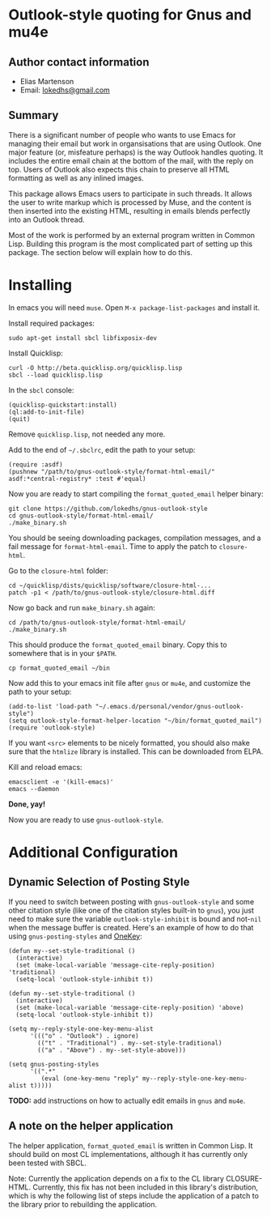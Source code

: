 Outlook-style quoting for Gnus and mu4e
=======================================

Author contact information
--------------------------

  - Elias Martenson
  - Email: lokedhs@gmail.com

Summary
-------

There is a significant number of people who wants to use Emacs
for managing their email but work in organsisations that are using
Outlook. One major feature (or, misfeature perhaps) is the way
Outlook handles quoting. It includes the entire email chain at the
bottom of the mail, with the reply on top. Users of Outlook also
expects this chain to preserve all HTML formatting as well as any
inlined images.

This package allows Emacs users to participate in such threads. It
allows the user to write markup which is processed by Muse, and the
content is then inserted into the existing HTML, resulting in emails
blends perfectly into an Outlook thread.

Most of the work is performed by an external program written in
Common Lisp. Building this program is the most complicated part
of setting up this package. The section below will explain how
to do this.

Installing
==========

In emacs you will need `muse`. Open `M-x package-list-packages` and install it.

Install required packages:

    sudo apt-get install sbcl libfixposix-dev

Install Quicklisp:

    curl -O http://beta.quicklisp.org/quicklisp.lisp
    sbcl --load quicklisp.lisp

In the `sbcl` console:

    (quicklisp-quickstart:install)
    (ql:add-to-init-file)
    (quit)

Remove `quicklisp.lisp`, not needed any more.

Add to the end of `~/.sbclrc`, edit the path to your setup:

    (require :asdf)
    (pushnew "/path/to/gnus-outlook-style/format-html-email/" asdf:*central-registry* :test #'equal)

Now you are ready to start compiling the `format_quoted_email` helper binary:

    git clone https://github.com/lokedhs/gnus-outlook-style
    cd gnus-outlook-style/format-html-email/
    ./make_binary.sh

You should be seeing downloading packages, compilation messages, and a fail message for `format-html-email`. Time to apply the patch to `closure-html`.

Go to the `closure-html` folder:

    cd ~/quicklisp/dists/quicklisp/software/closure-html-...
    patch -p1 < /path/to/gnus-outlook-style/closure-html.diff

Now go back and run `make_binary.sh` again:

    cd /path/to/gnus-outlook-style/format-html-email/
    ./make_binary.sh

This should produce the `format_quoted_email` binary. Copy this to somewhere that is in your `$PATH`.

    cp format_quoted_email ~/bin

Now add this to your emacs init file after `gnus` or `mu4e`, and customize the path to your setup:

    (add-to-list 'load-path "~/.emacs.d/personal/vendor/gnus-outlook-style")
    (setq outlook-style-format-helper-location "~/bin/format_quoted_mail")
    (require 'outlook-style)

If you want `<src>` elements to be nicely formatted, you should also
make sure that the `htmlize` library is installed. This can be
downloaded from ELPA.

Kill and reload emacs:

    emacsclient -e '(kill-emacs)'
    emacs --daemon

**Done, yay!**

Now you are ready to use `gnus-outlook-style`.

Additional Configuration
========================

Dynamic Selection of Posting Style
----------------------------------

If you need to switch between posting with `gnus-outlook-style` and some
other citation style (like one of the citation styles built-in to `gnus`),
you just need to make sure the variable `outlook-style-inhibit` is bound
and not-`nil` when the message buffer is created.  Here's an example of how
to do that using `gnus-posting-styles` and
[OneKey](http://emacswiki.org/emacs/OneKey):

```elisp
(defun my--set-style-traditional ()
  (interactive)
  (set (make-local-variable 'message-cite-reply-position) 'traditional)
  (setq-local 'outlook-style-inhibit t))

(defun my--set-style-traditional ()
  (interactive)
  (set (make-local-variable 'message-cite-reply-position) 'above)
  (setq-local 'outlook-style-inhibit t))

(setq my--reply-style-one-key-menu-alist
      '((("o" . "Outlook") . ignore)
        (("t" . "Traditional") . my--set-style-traditional)
        (("a" . "Above") . my--set-style-above)))

(setq gnus-posting-styles
      '((".*"
         (eval (one-key-menu "reply" my--reply-style-one-key-menu-alist t)))))
```

**TODO:** add instructions on how to actually edit emails in `gnus` and `mu4e`.

A note on the helper application
--------------------------------

The helper application, `format_quoted_email` is written in Common
Lisp. It should build on most CL implementations, although it has
currently only been tested with SBCL.

Note: Currently the application depends on a fix to the CL library
CLOSURE-HTML. Currently, this fix has not been included in this
library's distribution, which is why the following list of steps
include the application of a patch to the library prior to rebuilding
the application.

